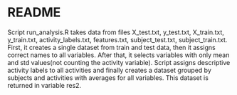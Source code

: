 # README
Script run_analysis.R takes data from files X_test.txt, y_test.txt, X_train.txt, y_train.txt, activity_labels.txt, features.txt, subject_test.txt, subject_train.txt.
First, it creates a single dataset from train and test data, then it assigns correct names to all variables. After that, it selects variables with only mean and std values(not counting the activity variable). Script assigns descriptive activity labels to all activities and finally creates a dataset grouped by subjects and activities with averages for all variables. This dataset is returned in variable res2.